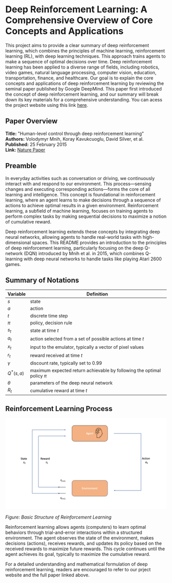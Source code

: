 # Deep Reinforcement Learning: A Comprehensive Overview of Core Concepts and Applications

This project aims to provide a clear summary of deep reinforcement learning, which combines the principles of machine learning, reinforcement learning (RL), with deep learning techniques. This approach trains agents to make a sequence of optimal decisions over time. Deep reinforcement learning has been applied to a diverse range of fields, including robotics, video games, natural language processing, computer vision, education, transportation, finance, and healthcare. Our goal is to explain the core concepts and applications of deep reinforcement learning by reviewing the seminal paper published by Google DeepMind. This paper first introduced the concept of deep reinforcement learning, and our summary will break down its key materials for a comprehensive understanding. You can acess the project website using this link [here](https://miaoyanchen.github.io).

## Paper Overview

**Title:** "Human-level control through deep reinforcement learning"  
**Authors:** Volodymyr Mnih, Koray Kavukcuoglu, David Silver, et al.  
**Published:** 25 February 2015  
**Link:** [Nature Paper](https://www.nature.com/articles/nature14236)

## Preamble

In everyday activities such as conversation or driving, we continuously interact with and respond to our environment. This process—sensing changes and executing corresponding actions—forms the core of all learning and intelligence. This concept is foundational in reinforcement learning, where an agent learns to make decisions through a sequence of actions to achieve optimal results in a given environment. Reinforcement learning, a subfield of machine learning, focuses on training agents to perform complex tasks by making sequential decisions to maximize a notion of cumulative reward.

Deep reinforcement learning extends these concepts by integrating deep neural networks, allowing agents to handle real-world tasks with high-dimensional spaces. This README provides an introduction to the principles of deep reinforcement learning, particularly focusing on the deep Q-network (DQN) introduced by Mnih et al. in 2015, which combines Q-learning with deep neural networks to handle tasks like playing Atari 2600 games.

## Summary of Notations

| Variable   | Definition                                                              |
|------------|-------------------------------------------------------------------------|
| $s$        | state                                                                   |
| $a$        | action                                                                  |
| $t$        | discrete time step                                                      |
| $\pi$      | policy, decision rule                                                   |
| $s_t$      | state at time $t$                                                       |
| $a_t$      | action selected from a set of possible actions at time $t$              |
| $x_t$      | input to the emulator, typically a vector of pixel values               |
| $r_t$      | reward received at time $t$                                             |
| $\gamma$   | discount rate, typically set to 0.99                                    |
| $Q^*(s,a)$ | maximum expected return achievable by following the optimal policy $\pi$|
| $\theta$   | parameters of the deep neural network                                   |
| $R_t$      | cumulative reward at time $t$                                           |

## Reinforcement Learning Process

![Visualization of Reinforcement Learning](docs/diagram.png)

*Figure: Basic Structure of Reinforcement Learning*

Reinforcement learning allows agents (computers) to learn optimal behaviors through trial-and-error interactions within a structured environment. The agent observes the state of the environment, makes decisions (actions), receives rewards, and updates its policy based on the received rewards to maximize future rewards. This cycle continues until the agent achieves its goal, typically to maximize the cumulative reward.

For a detailed understanding and mathematical formulation of deep reinforcement learning, readers are encouraged to refer to our prject website and the full paper linked above.
